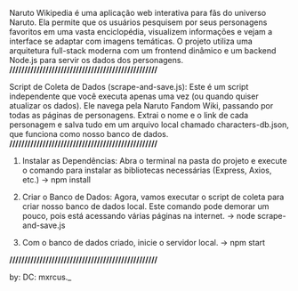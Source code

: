 Naruto Wikipedia é uma aplicação web interativa para fãs do universo Naruto. Ela permite que os usuários pesquisem por seus personagens favoritos em uma vasta enciclopédia, visualizem informações e vejam a interface se adaptar com imagens temáticas.
O projeto utiliza uma arquitetura full-stack moderna com um frontend dinâmico e um backend Node.js para servir os dados dos personagens.
**/////////////////////////////////////////////////**

Script de Coleta de Dados (scrape-and-save.js):
Este é um script independente que você executa apenas uma vez (ou quando quiser atualizar os dados).
Ele navega pela Naruto Fandom Wiki, passando por todas as páginas de personagens.
Extrai o nome e o link de cada personagem e salva tudo em um arquivo local chamado characters-db.json, que funciona como nosso banco de dados.
**/////////////////////////////////////////////////**

1. Instalar as Dependências:
   Abra o terminal na pasta do projeto e execute o comando para instalar as bibliotecas necessárias (Express, Axios, etc.) -> npm install

2. Criar o Banco de Dados:
   Agora, vamos executar o script de coleta para criar nosso banco de dados local. Este comando pode demorar um pouco, pois está acessando várias páginas na internet. -> node scrape-and-save.js

3. Com o banco de dados criado, inicie o servidor local. -> npm start

**/////////////////////////////////////////////////**

by:
DC: mxrcus.\_
